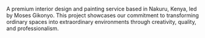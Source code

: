 A premium interior design and painting service based in Nakuru, Kenya, led by Moses Gikonyo. This project showcases our commitment to transforming ordinary spaces into extraordinary environments through creativity, quality, and professionalism.
